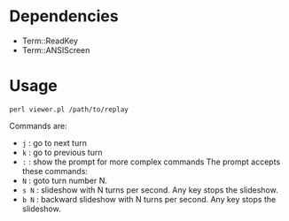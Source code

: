 # Dependencies

* Term::ReadKey
* Term::ANSIScreen

# Usage

	perl viewer.pl /path/to/replay

Commands are:
* `j` : go to next turn
* `k` : go to previous turn
* `:` : show the prompt for more complex commands
The prompt accepts these commands:
* `N` : goto turn number N.
* `s N` : slideshow with N turns per second. Any key stops the slideshow.
* `b N` : backward slideshow with N turns per second. Any key stops the slideshow.
